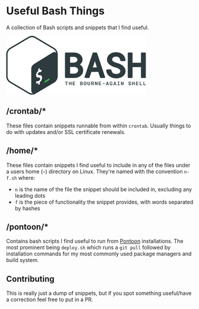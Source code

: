 # Useful Bash Things
A collection of Bash scripts and snippets that I find useful.

![Logo](logo.png)

## /crontab/*
These files contain snippets runnable from within `crontab`. Usually things to do with updates and/or SSL certificate renewals.

## /home/*
These files contain snippets I find useful to include in any of the files under a users home (`~`) directory on Linux. They're named with the convention `n-f.sh` where:

* `n` is the name of the file the snippet should be included in, excluding any leading dots
* `f` is the piece of functionality the snippet provides, with words separated by hashes

## /pontoon/*
Contains bash scripts I find useful to run from [Pontoon](https://github.com/lambdacasserole/pontoon) installations. The most prominent being `deploy.sh` which runs a `git pull` followed by installation commands for my most commonly used package managers and build system.

## Contributing
This is really just a dump of snippets, but if you spot something useful/have a correction feel free to put in a PR.
